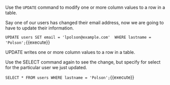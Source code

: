 Use the `UPDATE`  command to modify one or more column values to a row in a table.

Say one of our users has changed their email address, now we are going to have to update their information.

`UPDATE users SET email = 'lpolson@example.com'  WHERE lastname = 'Polson';`{{execute}}

UPDATE writes one or more column values to a row in a table.

Use the SELECT command again to see the change, but specify for select for the particular user we just updated.

`SELECT * FROM users WHERE lastname = 'Polson';`{{execute}}
